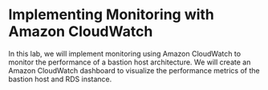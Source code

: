 # Implementing Monitoring with Amazon CloudWatch

In this lab, we will implement monitoring using Amazon CloudWatch to monitor the performance of a bastion host architecture. We will create an Amazon CloudWatch dashboard to visualize the performance metrics of the bastion host and RDS instance.


